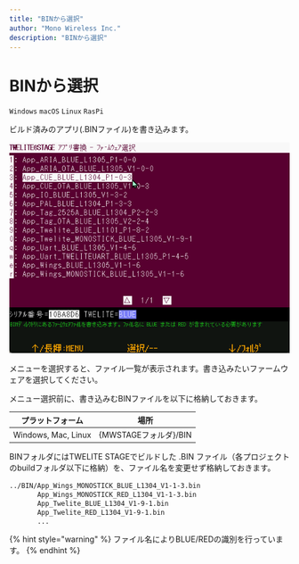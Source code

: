 ```yaml
---
title: "BINから選択"
author: "Mono Wireless Inc."
description: "BINから選択"
---
```

# BINから選択

`Windows` `macOS` `Linux` `RasPi`

ビルド済みのアプリ(.BINファイル)を書き込みます。

![選択画面](../../../../.gitbook/assets/img_fimprog_BIN_sel.png)

メニューを選択すると、ファイル一覧が表示されます。書き込みたいファームウェアを選択してください。

メニュー選択前に、書き込みむBINファイルを以下に格納しておきます。

| プラットフォーム            | 場所                          |
| ------------------- | --------------------------- |
| Windows, Mac, Linux | {MWSTAGEフォルダ}/BIN           |

BINフォルダにはTWELITE STAGEでビルドした .BIN ファイル（各プロジェクトのbuildフォルダ以下に格納）を、ファイル名を変更せず格納しておきます。

```
../BIN/App_Wings_MONOSTICK_BLUE_L1304_V1-1-3.bin
       App_Wings_MONOSTICK_RED_L1304_V1-1-3.bin
       App_Twelite_BLUE_L1304_V1-9-1.bin
       App_Twelite_RED_L1304_V1-9-1.bin
       ...
```

{% hint style="warning" %}
ファイル名によりBLUE/REDの識別を行っています。
{% endhint %}

